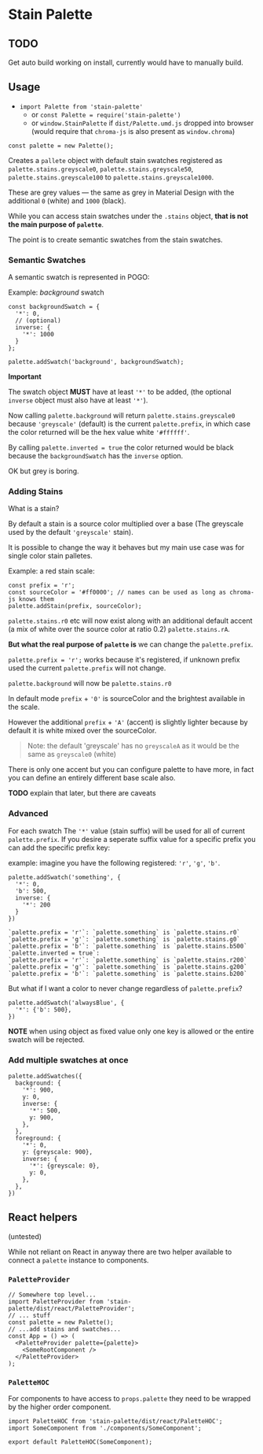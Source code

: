 # Stain Palette

## TODO

Get auto build working on install, currently would have to manually build.

## Usage

* `import Palette from 'stain-palette'`
  * or `const Palette = require('stain-palette')`
  * or `window.StainPalette` if `dist/Palette.umd.js` dropped into browser (would require that `chroma-js` is also present as `window.chroma`)

```
const palette = new Palette();
```

Creates a `pallete` object with default stain swatches registered as `palette.stains.greyscale0`, `palette.stains.greyscale50`, `palette.stains.greyscale100` to `palette.stains.greyscale1000`.

These are grey values — the same as grey in Material Design with the additional `0` (white) and `1000` (black).

While you can access stain swatches under the `.stains` object, **that is not the main purpose of `palette`**.

The point is to create semantic swatches from the stain swatches.

### Semantic Swatches

A semantic swatch is represented in POGO:

Example: _background_ swatch
```
const backgroundSwatch = {
  '*': 0,
  // (optional)
  inverse: {
    '*': 1000
  }
};

palette.addSwatch('background', backgroundSwatch);
```
**Important**

The swatch object **MUST** have at least `'*'` to be added, (the optional `inverse` object must also have at least `'*'`).

Now calling `palette.background` will return `palette.stains.greyscale0`
because `'greyscale'` (default) is the current `palette.prefix`, in which case
the color returned will be the hex value white `'#ffffff'`.

By calling `palette.inverted = true` the color returned would be black because
the `backgroundSwatch` has the `inverse` option.

OK but grey is boring.

### Adding Stains

What is a stain?

By default a stain is a source color multiplied over a base (The greyscale used
by the default `'greyscale'` stain).

It is possible to change the way it behaves but my main use case was for single
color stain palletes.

Example: a red stain scale:

```
const prefix = 'r';
const sourceColor = '#ff0000'; // names can be used as long as chroma-js knows them
palette.addStain(prefix, sourceColor);
```

`palette.stains.r0` etc will now exist along with an additional default accent (a mix of white over the source color at ratio 0.2) `palette.stains.rA`.

**But what the real purpose of `palette` is** we can change the `palette.prefix`.

`palette.prefix = 'r';`
works because it's registered, if unknown prefix used the current `palette.prefix` will not change.

`palette.background` will now be `palette.stains.r0`

In default mode `prefix` + `'0'` is sourceColor and the brightest available in the scale.

However the additional `prefix` + `'A'` (accent) is slightly lighter because by default
it is white mixed over the sourceColor.

> Note: the default 'greyscale' has no `greyscaleA` as it would be the same as `greyscale0` (white)

There is only one accent but you can configure palette to have more, in fact you can define an entirely different base scale also.

**TODO** explain that later, but there are caveats

### Advanced

For each swatch
The `'*'` value (stain suffix) will be used for all of current `palette.prefix`. If you desire a seperate suffix value for a specific prefix you can add the specific prefix key:

example: imagine you have the following registered: `'r'`, `'g'`, `'b'`.

```
palette.addSwatch('something', {
  '*': 0,
  'b': 500,
  inverse: {
    '*': 200
  }
})

`palette.prefix = 'r'`: `palette.something` is `palette.stains.r0`
`palette.prefix = 'g'`: `palette.something` is `palette.stains.g0`
`palette.prefix = 'b'`: `palette.something` is `palette.stains.b500`
`palette.inverted = true`:
`palette.prefix = 'r'`: `palette.something` is `palette.stains.r200`
`palette.prefix = 'g'`: `palette.something` is `palette.stains.g200`
`palette.prefix = 'b'`: `palette.something` is `palette.stains.b200`
```

But what if I want a color to never change regardless of `palette.prefix`?

```
palette.addSwatch('alwaysBlue', {
  '*': {'b': 500},
})
```

**NOTE** when using object as fixed value only one key is allowed or the entire swatch will be rejected.

### Add multiple swatches at once

```
palette.addSwatches({
  background: {
    '*': 900,
    y: 0,
    inverse: {
      '*': 500,
      y: 900,
    },
  },
  foreground: {
    '*': 0,
    y: {greyscale: 900},
    inverse: {
      '*': {greyscale: 0},
      y: 0,
    },
  },
})
```

## React helpers

(untested)

While not reliant on React in anyway there are two helper available to connect a
`palette` instance to components.

### `PaletteProvider`

```
// Somewhere top level...
import PaletteProvider from 'stain-palette/dist/react/PaletteProvider';
// ... stuff
const palette = new Palette();
// ...add stains and swatches...
const App = () => (
  <PaletteProvider palette={palette}>
    <SomeRootComponent />
  </PaletteProvider>
);
```

### `PaletteHOC`

For components to have access to `props.palette` they need to be wrapped
by the higher order component.

```
import PaletteHOC from 'stain-palette/dist/react/PaletteHOC';
import SomeComponent from './components/SomeComponent';

export default PaletteHOC(SomeComponent);
```

